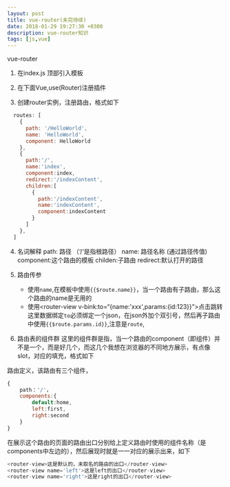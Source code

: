 ```yaml
---
layout: post
title: vue-router(未完待续)
date: 2018-01-29 19:27:30 +0300
description: vue-router知识
tags: [js,vue]
---
```


vue-router
1.  在index.js 顶部引入模板  

2. 在下面Vue,use(Router)注册插件  

3. 创建router实例，注册路由，格式如下
```javascript
  routes: [
    {
      path: '/HelloWorld',
      name: 'HelloWorld',
      component: HelloWorld
    },
    {
      path:'/',
      name:'index',
      component:index,
      redirect:'/indexContent',
      children:[
        {
          path:'/indexContent',
          name:'indexContent',
          component:indexContent
        }
      ]
    },
  ]
```
  

4. 名词解释
path: 路径   （‘/‘是指根路径）
name: 路径名称 (通过路径传值)
component:这个路由的模板
childen:子路由
redirect:默认打开的路径
  

5. 路由传参
    * 使用`name`,在模板中使用`{{$route.name}}`，当一个路由有子路由，那么这个路由的name是无用的
    *  使用<router-view v-bink:to=“{name:'xxx',params:{id:123}}”>点击跳转<router-view>
这里数据绑定`to`必须绑定一个json，在json外加个双引号，然后再子路由中使用`{{$route.params.id}}`,注意是`route`,

6. 路由表的组件群
这里的组件群是指，当一个路由的component（即组件）并不是一个，而是好几个，而这几个我想在浏览器的不同地方展示，有点像slot，对应的填充，格式如下

路由定义，该路由有三个组件，
```javascript
{
    path：'/'，
    components:{
        default:home,
        left:first,
        right:second
    }
}
```
在展示这个路由的页面的路由出口分别给上定义路由时使用的组件名称（是components中左边的），然后展现时就是一一对应的展示出来，如下
```javascript
<router-view>这是默认的，未取名的路由的出口</router-view>
<router-view name='left'>这是left的出口</router-view>
<router-view name='right'>这是right的出口</router-view>
```
